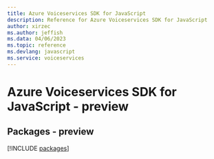 ```yaml
---
title: Azure Voiceservices SDK for JavaScript
description: Reference for Azure Voiceservices SDK for JavaScript
author: xirzec
ms.author: jeffish
ms.data: 04/06/2023
ms.topic: reference
ms.devlang: javascript
ms.service: voiceservices
---
```

# Azure Voiceservices SDK for JavaScript - preview
## Packages - preview
[!INCLUDE [packages](voiceservices-index.md)]